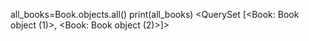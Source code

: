 all_books=Book.objects.all()
print(all_books)
<QuerySet [<Book: Book object (1)>, <Book: Book object (2)>]>